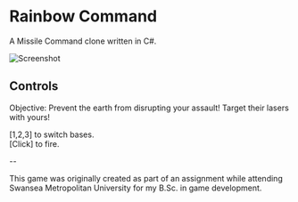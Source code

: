 # Rainbow Command

A Missile Command clone written in C#.


![Screenshot](https://raw.githubusercontent.com/rfoligno/game-rainbow-command/master/screenshot.png)

Controls
--------

Objective: Prevent the earth from disrupting your assault! Target their lasers with yours!

[1,2,3] to switch bases.  
[Click] to fire.

--

This game was originally created as part of an assignment while attending Swansea Metropolitan University for my B.Sc. in game development.
